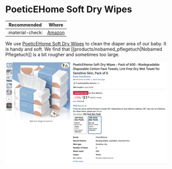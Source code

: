 # PoeticEHome Soft Dry Wipes

| Recommended | Where |
| ----------- | ---------- |
| :material-check:       |  [Amazon](https://amzn.eu/d/4qnNqsB) |


We use [PoeticEHome Soft Dry Wipes](https://amzn.eu/d/4qnNqsB) to clean the diaper area of our baby. It is handy and soft. We find that [[products/nobamed_pflegetuch|Nobamed Pflegetuch]] is a bit rougher and sometimes too large.

![PoeticEHome Soft Dry Wipes](assets/poeticehome_soft_dry_wipes.png)
